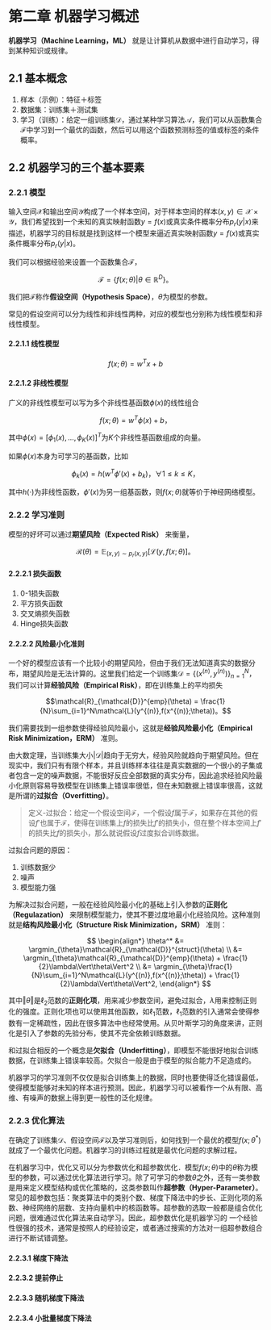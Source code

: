 # 第二章 机器学习概述

**机器学习（Machine Learning，ML）** 就是让计算机从数据中进行自动学习，得到某种知识或规律。

## 2.1 基本概念

1. 样本（示例）：特征＋标签
2. 数据集：训练集＋测试集
3. 学习（训练）：给定一组训练集$\mathcal{D}$，通过某种学习算法$\mathcal{A}$，我们可以从函数集合$\mathcal{F}$中学习到一个最优的函数，然后可以用这个函数预测标签的值或标签的条件概率。

## 2.2 机器学习的三个基本要素

### 2.2.1 模型

输入空间$\mathcal{X}$和输出空间$\mathcal{Y}$构成了一个样本空间，对于样本空间的样本$(x,y)\in\mathcal{X}\times\mathcal{Y}$，我们希望找到一个未知的真实映射函数$y = f(x)$或真实条件概率分布$p_r(y|x)$来描述，机器学习的目标就是找到这样一个模型来逼近真实映射函数$y = f(x)$或真实条件概率分布$p_r(y|x)$。

我们可以根据经验来设置一个函数集合$\mathcal{F}$，

$$\mathcal{F} = \{f(x;\theta)|\theta\in\mathbb{R}^D\}。$$

我们把$\mathcal{F}$称作**假设空间（Hypothesis Space）**，$\theta$为模型的参数。

常见的假设空间可以分为线性和非线性两种，对应的模型也分别称为线性模型和非线性模型。

#### 2.2.1.1 线性模型

$$f(x;\theta) = w^Tx + b$$

#### 2.2.1.2 非线性模型

广义的非线性模型可以写为多个非线性基函数$\phi(x)$的线性组合

$$f(x;\theta) = w^T\phi(x) + b，$$

其中$\phi(x) = [\phi_1(x), \ldots, \phi_K(x)]^T$为$K$个非线性基函数组成的向量。

如果$\phi(x)$本身为可学习的基函数，比如

$$\phi_k(x) = h(w^T\phi'(x)+b_k)，\forall1\le k \le K，$$

其中$h(\cdot)$为非线性函数，$\phi'(x)$为另一组基函数，则$f(x;\theta)$就等价于神经网络模型。

### 2.2.2 学习准则

模型的好坏可以通过**期望风险（Expected Risk）** 来衡量，

$$\mathcal{R}(\theta) = \mathbb{E}_{(x,y)\sim p_r(x,y)}[\mathcal{L}(y,f(x;\theta)]。$$

#### 2.2.2.1 损失函数

1. 0-1损失函数
2. 平方损失函数
3. 交叉熵损失函数
4. Hinge损失函数

#### 2.2.2.2 风险最小化准则

一个好的模型应该有一个比较小的期望风险，但由于我们无法知道真实的数据分布，期望风险是无法计算的。这里我们给定一个训练集$\mathcal{D} = \{(x^{(n)},y^{(n)})\}_{n=1}^N$，我们可以计算**经验风险（Empirical Risk）**，即在训练集上的平均损失

$$\mathcal{R}_{\mathcal{D}}^{emp}(\theta) = \frac{1}{N}\sum_{i=1}^N\mathcal{L}(y^{(n)},f(x^{(n)};\theta))。$$

我们需要找到一组参数使得经验风险最小，这就是**经验风险最小化（Empirical Risk Minimization，ERM）** 准则。

由大数定理，当训练集大小$\vert \mathcal{D}\vert$趋向于无穷大，经验风险就趋向于期望风险。但在现实中，我们只有有限个样本，并且训练样本往往是真实数据的一个很小的子集或者包含一定的噪声数据，不能很好反应全部数据的真实分布，因此追求经验风险最小化原则容易导致模型在训练集上错误率很低，但在未知数据上错误率很高，这就是所谓的**过拟合（Overfitting）**。

> 定义-过拟合：给定一个假设空间$\mathcal{F}$，一个假设$f$属于$\mathcal{F}$，如果存在其他的假设$f'$也属于$\mathcal{F}$，使得在训练集上$f$的损失比$f'$的损失小，但在整个样本空间上$f'$的损失比$f$的损失小，那么就说假设$f$过度拟合训练数据。

过拟合问题的原因：
1. 训练数据少
2. 噪声
3. 模型能力强

为解决过拟合问题，一般在经验风险最小化的基础上引入参数的**正则化（Regulazation）** 来限制模型能力，使其不要过度地最小化经验风险。这种准则就是**结构风险最小化（Structure Risk Minimization，SRM）** 准则：

$$
\begin{align*}
    \theta^* &= \argmin_{\theta}\mathcal{R}_{\mathcal{D}}^{struct}(\theta) \\ &= \argmin_{\theta}\mathcal{R}_{\mathcal{D}}^{emp}(\theta) + \frac{1}{2}\lambda\Vert\theta\Vert^2 \\ &= \argmin_{\theta}\frac{1}{N}\sum_{i=1}^N\mathcal{L}(y^{(n)},f(x^{(n)};\theta)) + \frac{1}{2}\lambda\Vert\theta\Vert^2,
\end{align*}
$$

其中$\Vert\theta\Vert$是$\ell_2$范数的**正则化项**，用来减少参数空间，避免过拟合，$\lambda$用来控制正则化的强度。正则化项也可以使用其他函数，如$\ell_1$范数，$\ell_1$范数的引入通常会使得参数有一定稀疏性，因此在很多算法中也经常使用。从贝叶斯学习的角度来讲，正则化是引入了参数的先验分布，使其不完全依赖训练数据。

和过拟合相反的一个概念是**欠拟合（Underfitting）**，即模型不能很好地拟合训练数据，在训练集上错误率较高。欠拟合一般是由于模型的拟合能力不足造成的。

机器学习的学习准则不仅仅是拟合训练集上的数据，同时也要使得泛化错误最低，使得模型能够对未知的样本进行预测。因此，机器学习可以被看作一个从有限、高维、有噪声的数据上得到更一般性的泛化规律。

### 2.2.3 优化算法

在确定了训练集$\mathcal{D}$、假设空间$\mathcal{F}$以及学习准则后，如何找到一个最优的模型$f(x;\theta^*)$就成了一个最优化问题。机器学习的训练过程就是最优化问题的求解过程。

在机器学习中，优化又可以分为参数优化和超参数优化．模型$f(x;\theta)$中的$\theta$称为模型的参数，可以通过优化算法进行学习。除了可学习的参数$\theta$之外，还有一类参数是用来定义模型结构或优化策略的，这类参数叫作**超参数（Hyper-Parameter）**。常见的超参数包括：聚类算法中的类别个数、梯度下降法中的步长、正则化项的系数、神经网络的层数、支持向量机中的核函数等。超参数的选取一般都是组合优化问题，很难通过优化算法来自动学习。因此，超参数优化是机器学习的
一个经验性很强的技术，通常是按照人的经验设定，或者通过搜索的方法对一组超参数组合进行不断试错调整。

#### 2.2.3.1 梯度下降法

#### 2.2.3.2 提前停止

#### 2.2.3.3 随机梯度下降法

#### 2.2.3.4 小批量梯度下降法
